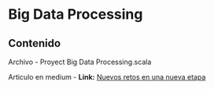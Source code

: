 # **Big Data Processing**

## Contenido

Archivo - Proyect Big Data Processing.scala

Articulo en medium - **Link:** [Nuevos retos en una nueva etapa](https://medium.com/@max.lloris.data/nuevos-retos-en-una-nueva-etapa-687d11efbbe7)